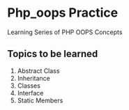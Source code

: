# Php_oops Practice

Learning Series of PHP OOPS Concepts

## Topics to be learned
1. Abstract Class
2. Inheritance
3. Classes
4. Interface
5. Static Members
